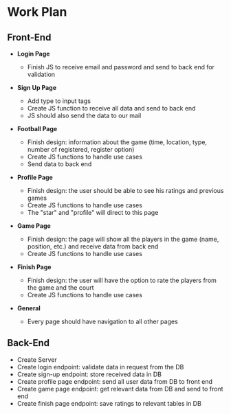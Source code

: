 # Work Plan

## Front-End

- **Login Page**

  - Finish JS to receive email and password and send to back end for validation

- **Sign Up Page**

  - Add type to input tags
  - Create JS function to receive all data and send to back end
  - JS should also send the data to our mail

- **Football Page**

  - Finish design: information about the game (time, location, type, number of registered, register option)
  - Create JS functions to handle use cases
  - Send data to back end

- **Profile Page**

  - Finish design: the user should be able to see his ratings and previous games
  - Create JS functions to handle use cases
  - The "star" and "profile" will direct to this page

- **Game Page**

  - Finish design: the page will show all the players in the game (name, position, etc.) and receive data from back end
  - Create JS functions to handle use cases

- **Finish Page**

  - Finish design: the user will have the option to rate the players from the game and the court
  - Create JS functions to handle use cases

- **General**
  - Every page should have navigation to all other pages

## Back-End

- Create Server
- Create login endpoint: validate data in request from the DB
- Create sign-up endpoint: store received data in DB
- Create profile page endpoint: send all user data from DB to front end
- Create game page endpoint: get relevant data from DB and send to front end
- Create finish page endpoint: save ratings to relevant tables in DB
